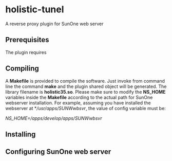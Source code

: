 # holistic-tunel #

A reverse proxy plugin for SunOne web server

## Prerequisites ##

The plugin requires 

## Compiling ##

A **Makefile** is provided to compile the software. Just invoke from command line the command **make** and the plugin shared object will be generated. The library filename is **holistic35.so**. Please make sure to modify the **NS_HOME** variables inside the **Makefile** according to the actual path for SunOne webserver installation. For example, assuming you have installed the webserver at **/usr/apps/SUNWwbsvr*, the value of config variable must be:

*NS_HOME=/apps/develop/apps/SUNWwbsvr*




## Installing ##

## Configuring SunOne web server ##
